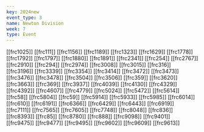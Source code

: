 ```yaml
---
key: 2024new
event_type: 3
name: Newton Division
week: 7
type: Event
---
```

[[frc1025]]
[[frc111]]
[[frc1156]]
[[frc1189]]
[[frc1323]]
[[frc1629]]
[[frc1778]]
[[frc1792]]
[[frc1797]]
[[frc1880]]
[[frc1891]]
[[frc2341]]
[[frc254]]
[[frc2767]]
[[frc2910]]
[[frc294]]
[[frc2974]]
[[frc3008]]
[[frc3015]]
[[frc316]]
[[frc3196]]
[[frc3339]]
[[frc3354]]
[[frc3414]]
[[frc3472]]
[[frc3473]]
[[frc3476]]
[[frc3478]]
[[frc3504]]
[[frc3506]]
[[frc359]]
[[frc3620]]
[[frc3663]]
[[frc369]]
[[frc3937]]
[[frc4039]]
[[frc4130]]
[[frc4329]]
[[frc4392]]
[[frc4607]]
[[frc4779]]
[[frc5024]]
[[frc5472]]
[[frc5614]]
[[frc58]]
[[frc5804]]
[[frc59]]
[[frc5914]]
[[frc5933]]
[[frc5985]]
[[frc6014]]
[[frc610]]
[[frc6191]]
[[frc6366]]
[[frc6429]]
[[frc6443]]
[[frc6919]]
[[frc7111]]
[[frc7565]]
[[frc7605]]
[[frc7748]]
[[frc8048]]
[[frc836]]
[[frc8393]]
[[frc85]]
[[frc8780]]
[[frc888]]
[[frc9098]]
[[frc9401]]
[[frc9475]]
[[frc9477]]
[[frc9495]]
[[frc9602]]
[[frc9609]]
[[frc9613]]
